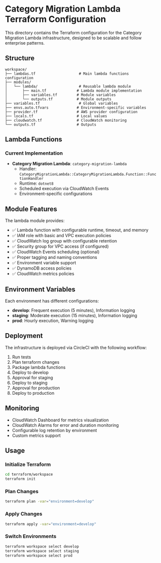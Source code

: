 # Category Migration Lambda Terraform Configuration

This directory contains the Terraform configuration for the Category Migration Lambda infrastructure, designed to be scalable and follow enterprise patterns.

## Structure

```
workspace/
├── lambdas.tf                    # Main lambda functions configuration
├── modules/
│   └── lambda/                   # Reusable lambda module
│       ├── main.tf              # Lambda module implementation
│       ├── variables.tf         # Module variables
│       └── outputs.tf           # Module outputs
├── variables.tf                  # Global variables
├── envs.auto.tfvars             # Environment-specific variables
├── provider.tf                  # AWS provider configuration
├── locals.tf                    # Local values
├── cloudwatch.tf                # CloudWatch monitoring
└── outputs.tf                   # Outputs
```

## Lambda Functions

### Current Implementation
- **Category Migration Lambda**: `category-migration-lambda`
  - Handler: `CategoryMigrationLambda::CategoryMigrationLambda.Function::FunctionHandler`
  - Runtime: `dotnet8`
  - Scheduled execution via CloudWatch Events
  - Environment-specific configurations

## Module Features

The lambda module provides:
- ✅ Lambda function with configurable runtime, timeout, and memory
- ✅ IAM role with basic and VPC execution policies
- ✅ CloudWatch log group with configurable retention
- ✅ Security group for VPC access (if configured)
- ✅ CloudWatch Events scheduling (optional)
- ✅ Proper tagging and naming conventions
- ✅ Environment variable support
- ✅ DynamoDB access policies
- ✅ CloudWatch metrics policies

## Environment Variables

Each environment has different configurations:

- **develop**: Frequent execution (5 minutes), Information logging
- **staging**: Moderate execution (15 minutes), Information logging
- **prod**: Hourly execution, Warning logging

## Deployment

The infrastructure is deployed via CircleCI with the following workflow:
1. Run tests
2. Plan terraform changes
3. Package lambda functions
4. Deploy to develop
5. Approval for staging
6. Deploy to staging
7. Approval for production
8. Deploy to production

## Monitoring

- CloudWatch Dashboard for metrics visualization
- CloudWatch Alarms for error and duration monitoring
- Configurable log retention by environment
- Custom metrics support

## Usage

### Initialize Terraform
```bash
cd terraform/workspace
terraform init
```

### Plan Changes
```bash
terraform plan -var="environment=develop"
```

### Apply Changes
```bash
terraform apply -var="environment=develop"
```

### Switch Environments
```bash
terraform workspace select develop
terraform workspace select staging
terraform workspace select prod
```
